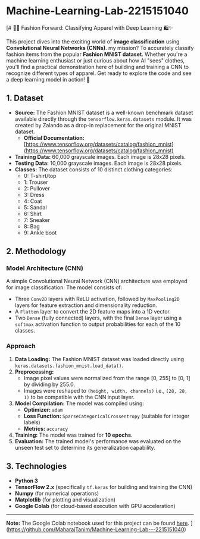 # Machine-Learning-Lab-2215151040
[# 👕👟 Fashion Forward: Classifying Apparel with Deep Learning 🛍️✨

This project dives into the exciting world of **image classification** using **Convolutional Neural Networks (CNNs)**. my mission? To accurately classify fashion items from the popular **Fashion MNIST dataset**. Whether you're a machine learning enthusiast or just curious about how AI "sees" clothes, you'll find a practical demonstration here of building and training a CNN to recognize different types of apparel. Get ready to explore the code and see a deep learning model in action! 🚀

## 1. Dataset

* **Source:** The Fashion MNIST dataset is a well-known benchmark dataset available directly through the `tensorflow.keras.datasets` module. It was created by Zalando as a drop-in replacement for the original MNIST dataset.
    * **Official Documentation:** [https://www.tensorflow.org/datasets/catalog/fashion_mnist](https://www.tensorflow.org/datasets/catalog/fashion_mnist)
* **Training Data:** 60,000 grayscale images. Each image is 28x28 pixels.
* **Testing Data:** 10,000 grayscale images. Each image is 28x28 pixels.
* **Classes:** The dataset consists of 10 distinct clothing categories:
    * 0: T-shirt/top
    * 1: Trouser
    * 2: Pullover
    * 3: Dress
    * 4: Coat
    * 5: Sandal
    * 6: Shirt
    * 7: Sneaker
    * 8: Bag
    * 9: Ankle boot

## 2. Methodology

### Model Architecture (CNN)

A simple Convolutional Neural Network (CNN) architecture was employed for image classification. The model consists of:
* Three `Conv2D` layers with ReLU activation, followed by `MaxPooling2D` layers for feature extraction and dimensionality reduction.
* A `Flatten` layer to convert the 2D feature maps into a 1D vector.
* Two `Dense` (fully connected) layers, with the final `Dense` layer using a `softmax` activation function to output probabilities for each of the 10 classes.

### Approach

1.  **Data Loading:** The Fashion MNIST dataset was loaded directly using `keras.datasets.fashion_mnist.load_data()`.
2.  **Preprocessing:**
    * Image pixel values were normalized from the range [0, 255] to [0, 1] by dividing by 255.0.
    * Images were reshaped to `(height, width, channels)` i.e., `(28, 28, 1)` to be compatible with the CNN input layer.
3.  **Model Compilation:** The model was compiled using:
    * **Optimizer:** `adam`
    * **Loss Function:** `SparseCategoricalCrossentropy` (suitable for integer labels)
    * **Metrics:** `accuracy`
4.  **Training:** The model was trained for **10 epochs**.
5.  **Evaluation:** The trained model's performance was evaluated on the unseen test set to determine its generalization capability.

## 3. Technologies

* **Python 3**
* **TensorFlow 2.x** (specifically `tf.keras` for building and training the CNN)
* **Numpy** (for numerical operations)
* **Matplotlib** (for plotting and visualization)
* **Google Colab** (for cloud-based execution with GPU acceleration)

---

**Note:** The Google Colab notebook used for this project can be found [here](link_to_your_colab_notebook_on_github).
](https://github.com/MaharajTanim/Machine-Learning-Lab---2215151040)
